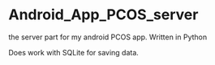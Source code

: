# Android_App_PCOS_server
the server part for my android PCOS app. Written in Python

Does work with SQLite for saving data. 
